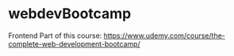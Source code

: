 # webdevBootcamp
Frontend Part of this course: https://www.udemy.com/course/the-complete-web-development-bootcamp/
